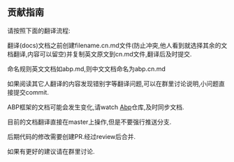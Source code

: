 ## 贡献指南

请按照下面的翻译流程:

翻译(docs)文档之前创建filename.cn.md文件(防止冲突,他人看到就选择其余的文档翻译,内容可以留空)并复制英文原文到cn.md文件,翻译后及时提交.

命名规则英文文档如abp.md,则中文文档命名为abp.cn.md

如果阅读其它人翻译的内容发现错别字等翻译问题,可以在群里讨论说明,小问题直接提交commit.

ABP框架的文档可能会发生变化,请watch [Abp](https://github.com/abpframework/abp)仓库,及时同步文档.

目前的文档翻译直接在master上操作,但是不要强行推送分支.

后期代码的修改需要创建PR.经过review后合并.

如果有更好的建议请在群里讨论.
